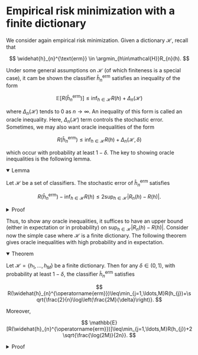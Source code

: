 # Empirical risk minimization with a finite dictionary

We consider again empirical risk minimization. Given a dictionary $\mathcal{H},$ recall that 

$$
 \widehat{h}_{n}^{\text{erm}} \in \argmin_{h\in\mathcal{H}}R_{n}(h).
$$

Under some general assumptions on $\mathcal{H}$ (of which finiteness is a special case), it cam be shown the classifier $\widehat{h}_{n}^{\text{erm}}$ satisfies an inequality of the form

$$
\mathbb{E}[R(\widehat{h}_{n}^{\text{erm}})]\leq\inf_{h\in\mathcal{H}}R(h)+\Delta_{n}(\mathcal{H})
$$

where $\Delta_{n}(\mathcal{H})$ tends to 0 as $n\to\infty.$ An inequality of this form is called an oracle inequality. Here, $\Delta_{n}(\mathcal{H})$ term controls the stochastic error. Sometimes, we may also want oracle inequalities of the form

$$
R(\widehat{h}_{n}^{\text{erm}})\leq\inf_{h\in\mathcal{H}}R(h)+\Delta_{n}(\mathcal{H},\delta)
$$

which occur with probability at least $1-\delta .$ The key to showing oracle inequalities is the following lemma.

<details open>
<summary>Lemma</summary>

Let $\mathcal{H}$ be a set of classifiers. The stochastic error of $\widehat{h}_{n}^{\operatorname{erm}}$ satisfies 

$$
R(\widehat{h}_{n}^{\operatorname{erm}})-\inf_{h\in\mathcal{H}}R(h)\leq2\sup_{h\in\mathcal{H}}|R_{n}(h)-R(h)|.
$$
</details>


<details>
<summary>Proof</summary>

Let $\epsilon>0$ and let $h_{\epsilon}\in\mathcal{H}$ be a classifier such that $R(h_{\epsilon})\leq\inf_{h\in\mathcal{H}}R(h)+\epsilon .$ Since $\widehat{h}_{n}^{\text{erm}}$ minimizes the empirical risk, we have

$$
\begin{aligned}
R(\widehat{h}_{n}^{\text{erm}})-\inf_{h}R(h)	&=R(\widehat{h}_{n}^{\text{erm}})-R_{n}(\widehat{h}_{n}^{\text{erm}})+R_{n}(\widehat{h}_{n}^{\text{erm}})-\inf_{h\in\mathcal{H}}R(h) \\
	&\leq R(\widehat{h}_{n}^{\text{erm}})-R_{n}(\widehat{h}_{n}^{\text{erm}})+R_{n}(h_{\epsilon})-\inf_{h\in\mathcal{H}}R(h) \\
	&\leq R(\widehat{h}_{n}^{\text{erm}})-R_{n}(\widehat{h}_{n}^{\text{erm}})+R_{n}(h_{\epsilon})-R(h_{\epsilon})+\epsilon \\
	&\leq2\sup_{h\in\mathcal{H}}|R_{n}(h)-R(h)|+\epsilon.
\end{aligned}
$$

Since $\epsilon>0$ can be chosen arbitrarily, the lemma follows. 

</details>

Thus, to show any oracle inequalities, it suffices to have an upper bound (either in expectation or in probability) on $\sup_{h\in\mathcal{H}}|R_{n}(h)-R(h)|.$ Consider now the simple case where $\mathcal{H}$ is a finite dictionary. The following theorem gives oracle inequalities with high probability and in expectation. 

<details open>
<summary>Theorem</summary>

Let $\mathcal{H}=\{h_{1},\ldots,h_{M}\}$ be a finite dictionary. Then for any $\delta\in(0,1),$ with probability at least $1-\delta ,$ the classifier $\widehat{h}_{n}^{\operatorname{erm}}$ satisfies

$$
R(\widehat{h}_{n}^{\operatorname{erm}})\leq\min_{j=1,\ldots,M}R(h_{j})+\sqrt{\frac{2}{n}\log\left(\frac{2M}{\delta}\right)}.
$$

Moreover, 

$$
\mathbb{E}[R(\widehat{h}_{n}^{\operatorname{erm}})]\leq\min_{j=1,\ldots,M}R(h_{j})+2\sqrt{\frac{\log(2M)}{2n}}.
$$
</details>

<details>
<summary>Proof</summary>

Let $\delta\in(0,1)$ be fixed. From the lemma above, we have

$$
\mathbb{P}\left[R(\widehat{h}_{n}^{\operatorname{erm}})>R(h_{\mathcal{H}})+t\right]	\leq\mathbb{P}\left[\max_{j=1,\ldots,M}|R_{n}(h_{j})-R(h_{j})|>\frac{t}{2}\right].
$$

Using the fact that a Bernoulli random variable is $\frac{1}{4}$-sub-Gaussian, we note that $R_{n}(h_{j})$ is $\frac{1}{4n}$-sub-Gaussian, so a sub-Gaussian maximal inequality gives

$$
\mathbb{P}\left[\max_{j=1,\ldots,M}|R_{n}(h_{j})-R(h_{j})|>\frac{t}{2}\right]\leq2Me^{-\frac{nt^{2}}{2}}.
$$

Choosing $t=\sqrt{\frac{2}{n}\log\left(\frac{2M}{\delta}\right)}$ yields the desired high probability bound. For the second bound, another application of a sub-Gaussian maximal inequality gives

$$
\mathbb{E}[R(\widehat{h}_{n}^{\operatorname{erm}})]-\min_{j=1,\ldots,M}R(h_{j})	\leq2\mathbb{E}\left[\max_{j=1,\ldots,M}|R_{n}(h_{j})-R(h_{j})|\right]\leq2\sqrt{\frac{\log(2M)}{2n}}.
$$
</details>

